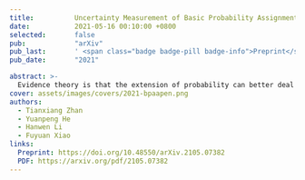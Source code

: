 ```yaml
---
title:          Uncertainty Measurement of Basic Probability Assignment Integrity Based on Approximate Entropy in Evidence Theory
date:           2021-05-16 00:10:00 +0800
selected:       false
pub:            "arXiv"
pub_last:       ' <span class="badge badge-pill badge-info">Preprint</span>'
pub_date:       "2021"

abstract: >-
  Evidence theory is that the extension of probability can better deal with unknowns and inaccurate information. Uncertainty measurement plays a vital role in both evidence theory and probability theory. Approximate Entropy (ApEn) is proposed by Pincus to describe the irregularities of complex systems. The more irregular the time series, the greater the approximate entropy. The ApEn of the network represents the ability of a network to generate new nodes, or the possibility of undiscovered nodes. Through the association of network characteristics and basic probability assignment (BPA) , a measure of the uncertainty of BPA regarding completeness can be obtained. The main contribution of paper is to define the integrity of the basic probability assignment then the approximate entropy of the BPA is proposed to measure the uncertainty of the integrity of the BPA. The proposed method is based on the logical network structure to calculate the uncertainty of BPA in evidence theory. The uncertainty based on the proposed method represents the uncertainty of integrity of BPA and contributes to the identification of the credibility of BPA.
cover: assets/images/covers/2021-bpaapen.png
authors:
  - Tianxiang Zhan
  - Yuanpeng He
  - Hanwen Li
  - Fuyuan Xiao
links:
  Preprint: https://doi.org/10.48550/arXiv.2105.07382
  PDF: https://arxiv.org/pdf/2105.07382
---
```

